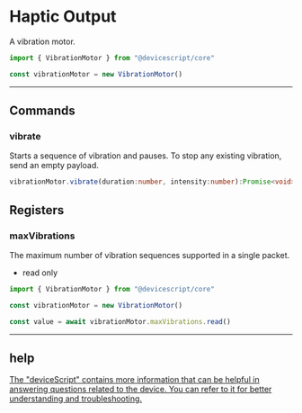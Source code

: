 # Haptic Output

A vibration motor.

```ts
import { VibrationMotor } from "@devicescript/core"

const vibrationMotor = new VibrationMotor()
```


---



## Commands

### vibrate

Starts a sequence of vibration and pauses. To stop any existing vibration, send an empty payload.

```ts
vibrationMotor.vibrate(duration:number, intensity:number):Promise<void>
```


## Registers

### maxVibrations

The maximum number of vibration sequences supported in a single packet.

* read only

```typescript
import { VibrationMotor } from "@devicescript/core"

const vibrationMotor = new VibrationMotor()

const value = await vibrationMotor.maxVibrations.read()
```

---



## help

[The &#34;deviceScript&#34; contains more information that can be helpful in answering questions related to the device. You can refer to it for better understanding and troubleshooting.](https://microsoft.github.io/devicescript/)
